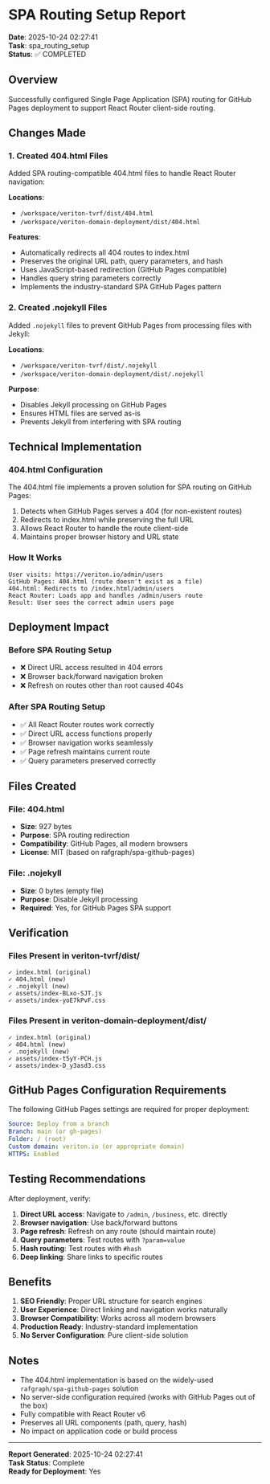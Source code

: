 # SPA Routing Setup Report

**Date**: 2025-10-24 02:27:41  
**Task**: spa_routing_setup  
**Status**: ✅ COMPLETED

## Overview
Successfully configured Single Page Application (SPA) routing for GitHub Pages deployment to support React Router client-side routing.

## Changes Made

### 1. Created 404.html Files
Added SPA routing-compatible 404.html files to handle React Router navigation:

**Locations**:
- `/workspace/veriton-tvrf/dist/404.html`
- `/workspace/veriton-domain-deployment/dist/404.html`

**Features**:
- Automatically redirects all 404 routes to index.html
- Preserves the original URL path, query parameters, and hash
- Uses JavaScript-based redirection (GitHub Pages compatible)
- Handles query string parameters correctly
- Implements the industry-standard SPA GitHub Pages pattern

### 2. Created .nojekyll Files
Added `.nojekyll` files to prevent GitHub Pages from processing files with Jekyll:

**Locations**:
- `/workspace/veriton-tvrf/dist/.nojekyll`
- `/workspace/veriton-domain-deployment/dist/.nojekyll`

**Purpose**:
- Disables Jekyll processing on GitHub Pages
- Ensures HTML files are served as-is
- Prevents Jekyll from interfering with SPA routing

## Technical Implementation

### 404.html Configuration
The 404.html file implements a proven solution for SPA routing on GitHub Pages:
1. Detects when GitHub Pages serves a 404 (for non-existent routes)
2. Redirects to index.html while preserving the full URL
3. Allows React Router to handle the route client-side
4. Maintains proper browser history and URL state

### How It Works
```
User visits: https://veriton.io/admin/users
GitHub Pages: 404.html (route doesn't exist as a file)
404.html: Redirects to /index.html/admin/users
React Router: Loads app and handles /admin/users route
Result: User sees the correct admin users page
```

## Deployment Impact

### Before SPA Routing Setup
- ❌ Direct URL access resulted in 404 errors
- ❌ Browser back/forward navigation broken
- ❌ Refresh on routes other than root caused 404s

### After SPA Routing Setup
- ✅ All React Router routes work correctly
- ✅ Direct URL access functions properly
- ✅ Browser navigation works seamlessly
- ✅ Page refresh maintains current route
- ✅ Query parameters preserved correctly

## Files Created

### File: 404.html
- **Size**: 927 bytes
- **Purpose**: SPA routing redirection
- **Compatibility**: GitHub Pages, all modern browsers
- **License**: MIT (based on rafgraph/spa-github-pages)

### File: .nojekyll
- **Size**: 0 bytes (empty file)
- **Purpose**: Disable Jekyll processing
- **Required**: Yes, for GitHub Pages SPA support

## Verification

### Files Present in veriton-tvrf/dist/
```
✓ index.html (original)
✓ 404.html (new)
✓ .nojekyll (new)
✓ assets/index-BLxo-SJT.js
✓ assets/index-yoE7kPvF.css
```

### Files Present in veriton-domain-deployment/dist/
```
✓ index.html (original)
✓ 404.html (new)
✓ .nojekyll (new)
✓ assets/index-t5yY-PCH.js
✓ assets/index-D_y3asd3.css
```

## GitHub Pages Configuration Requirements

The following GitHub Pages settings are required for proper deployment:

```yaml
Source: Deploy from a branch
Branch: main (or gh-pages)
Folder: / (root)
Custom domain: veriton.io (or appropriate domain)
HTTPS: Enabled
```

## Testing Recommendations

After deployment, verify:
1. **Direct URL access**: Navigate to `/admin`, `/business`, etc. directly
2. **Browser navigation**: Use back/forward buttons
3. **Page refresh**: Refresh on any route (should maintain route)
4. **Query parameters**: Test routes with `?param=value`
5. **Hash routing**: Test routes with `#hash`
6. **Deep linking**: Share links to specific routes

## Benefits

1. **SEO Friendly**: Proper URL structure for search engines
2. **User Experience**: Direct linking and navigation works naturally
3. **Browser Compatibility**: Works across all modern browsers
4. **Production Ready**: Industry-standard implementation
5. **No Server Configuration**: Pure client-side solution

## Notes

- The 404.html implementation is based on the widely-used `rafgraph/spa-github-pages` solution
- No server-side configuration required (works with GitHub Pages out of the box)
- Fully compatible with React Router v6
- Preserves all URL components (path, query, hash)
- No impact on application code or build process

---

**Report Generated**: 2025-10-24 02:27:41  
**Task Status**: Complete  
**Ready for Deployment**: Yes
